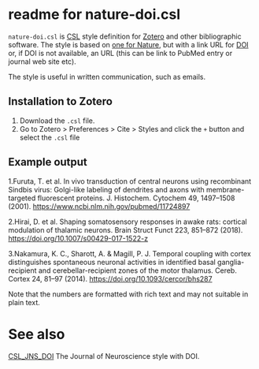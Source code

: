 # readme for nature-doi.csl

`nature-doi.csl` is [CSL](https://en.wikipedia.org/wiki/Citation_Style_Language) style definition for [Zotero](https://www.zotero.org/) and other bibliographic software. The style is based on [one for Nature](http://www.zotero.org/styles/nature), but with a link URL for [DOI](https://en.wikipedia.org/wiki/Digital_object_identifier) or, if DOI is not available, an URL (this can be link to PubMed entry or journal web site etc).

The style is useful in written communication, such as emails.



## Installation to Zotero

1. Download the `.csl` file.
2. Go to Zotero > Preferences > Cite > Styles and click the `+` button and select the `.csl` file



## Example output

1.Furuta, T. et al. In vivo transduction of central neurons using recombinant Sindbis virus: Golgi-like labeling of dendrites and axons with membrane-targeted fluorescent proteins. J. Histochem. Cytochem 49, 1497–1508 (2001). https://www.ncbi.nlm.nih.gov/pubmed/11724897

2.Hirai, D. et al. Shaping somatosensory responses in awake rats: cortical modulation of thalamic neurons. Brain Struct Funct 223, 851–872 (2018). https://doi.org/10.1007/s00429-017-1522-z

3.Nakamura, K. C., Sharott, A. & Magill, P. J. Temporal coupling with cortex distinguishes spontaneous neuronal activities in identified basal ganglia-recipient and cerebellar-recipient zones of the motor thalamus. Cereb. Cortex 24, 81–97 (2014). https://doi.org/10.1093/cercor/bhs287

Note that the numbers are formatted with rich text and may not suitable in plain text.

# See also

[CSL_JNS_DOI](https://github.com/kouichi-c-nakamura/CSL_JNS_DOI/)
The Journal of Neuroscience style with DOI.

